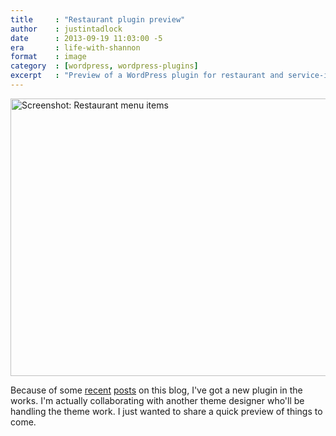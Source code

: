 ```yaml
---
title     : "Restaurant plugin preview"
author    : justintadlock
date      : 2013-09-19 11:03:00 -5
era       : life-with-shannon
format    : image
category  : [wordpress, wordpress-plugins]
excerpt   : "Preview of a WordPress plugin for restaurant and service-industry owners."
---
```


<img src="http://justintadlock.com/blog/wp-content/uploads/2013/09/restaurant-menu-items.png" alt="Screenshot: Restaurant menu items" width="700" height="444" class="aligncenter size-full wp-image-5204" />

Because of some [recent](http://justintadlock.com/archives/2013/09/11/the-themeforest-experiment-one-year-later "Theme ThemeForest Experiment: One Year Later") [posts](http://justintadlock.com/archives/2013/09/14/why-custom-post-types-belong-in-plugins "Why custom post types belong in plugins") on this blog, I've got a new plugin in the works.  I'm actually collaborating with another theme designer who'll be handling the theme work.  I just wanted to share a quick preview of things to come.
